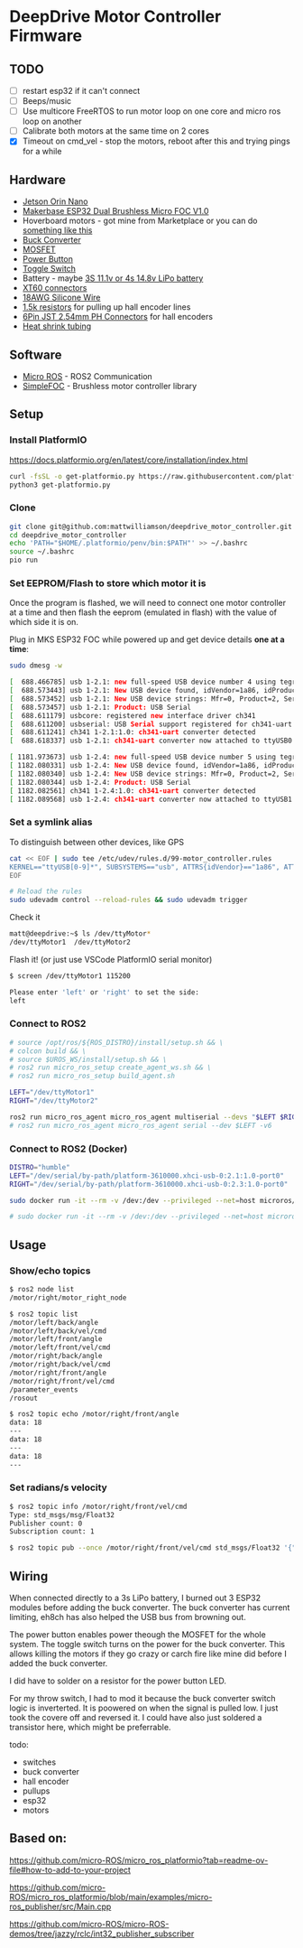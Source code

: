 # DeepDrive Motor Controller Firmware

## TODO

- [ ] restart esp32 if it can't connect
- [ ] Beeps/music
- [ ] Use multicore FreeRTOS to run motor loop on one core and micro ros loop on another
- [ ] Calibrate both motors at the same time on 2 cores
- [x] Timeout on cmd_vel - stop the motors, reboot after this and trying pings for a while

## Hardware

- [Jetson Orin Nano](https://developer.nvidia.com/embedded/learn/get-started-jetson-orin-nano-devkit)
- [Makerbase ESP32 Dual Brushless Micro FOC V1.0](https://makerbase3d.com/product/esp32-foc/)
- Hoverboard motors - got mine from Marketplace or you can do [something like this](https://a.aliexpress.com/_m0xGSQg)
- [Buck Converter](https://a.aliexpress.com/_m0FF8oU)
- [MOSFET](https://a.aliexpress.com/_mqzjWYk)
- [Power Button](https://a.aliexpress.com/_m0NGJUo)
- [Toggle Switch](https://a.aliexpress.com/_mMP37Ac)
- Battery - maybe [3S 11.1v or 4s 14.8v LiPo battery](https://a.aliexpress.com/_mqAFuBK)
- [XT60 connectors](https://a.aliexpress.com/_mr8JWhq)
- [18AWG Silicone Wire](https://a.aliexpress.com/_mOMhfnI)
- [1.5k resistors](https://a.aliexpress.com/_mOX21Gg) for pulling up hall encoder lines
- [6Pin JST 2.54mm PH Connectors](https://a.aliexpress.com/_mOCTF7m) for hall encoders
- [Heat shrink tubing](https://a.aliexpress.com/_mti7qlm)

## Software

- [Micro ROS](https://micro.ros.org/) - ROS2 Communication
- [SimpleFOC](https://docs.simplefoc.com/library_platformio) - Brushless motor controller library

## Setup
### Install PlatformIO

https://docs.platformio.org/en/latest/core/installation/index.html

```sh
curl -fsSL -o get-platformio.py https://raw.githubusercontent.com/platformio/platformio-core-installer/master/get-platformio.py
python3 get-platformio.py
```

### Clone
```sh
git clone git@github.com:mattwilliamson/deepdrive_motor_controller.git
cd deepdrive_motor_controller
echo 'PATH="$HOME/.platformio/penv/bin:$PATH"' >> ~/.bashrc
source ~/.bashrc
pio run
```

### Set EEPROM/Flash to store which motor it is
Once the program is flashed, we will need to connect one motor controller at a time and then flash the eeprom (emulated in flash) with the value of which side it is on.

Plug in MKS ESP32 FOC while powered up and get device details **one at a time**:

```sh
sudo dmesg -w

[  688.466785] usb 1-2.1: new full-speed USB device number 4 using tegra-xusb
[  688.573443] usb 1-2.1: New USB device found, idVendor=1a86, idProduct=7523, bcdDevice= 2.64
[  688.573452] usb 1-2.1: New USB device strings: Mfr=0, Product=2, SerialNumber=0
[  688.573457] usb 1-2.1: Product: USB Serial
[  688.611179] usbcore: registered new interface driver ch341
[  688.611200] usbserial: USB Serial support registered for ch341-uart
[  688.611241] ch341 1-2.1:1.0: ch341-uart converter detected
[  688.618337] usb 1-2.1: ch341-uart converter now attached to ttyUSB0

[ 1181.973673] usb 1-2.4: new full-speed USB device number 5 using tegra-xusb
[ 1182.080331] usb 1-2.4: New USB device found, idVendor=1a86, idProduct=7523, bcdDevice= 2.64
[ 1182.080340] usb 1-2.4: New USB device strings: Mfr=0, Product=2, SerialNumber=0
[ 1182.080344] usb 1-2.4: Product: USB Serial
[ 1182.082561] ch341 1-2.4:1.0: ch341-uart converter detected
[ 1182.089568] usb 1-2.4: ch341-uart converter now attached to ttyUSB1
```

### Set a symlink alias

To distinguish between other devices, like GPS

```sh
cat << EOF | sudo tee /etc/udev/rules.d/99-motor_controller.rules
KERNEL=="ttyUSB[0-9]*", SUBSYSTEMS=="usb", ATTRS{idVendor}=="1a86", ATTRS{idProduct}=="7523", MODE:="0777", SYMLINK+="ttyMotor%n"
EOF

# Reload the rules
sudo udevadm control --reload-rules && sudo udevadm trigger
```

Check it
```sh
matt@deepdrive:~$ ls /dev/ttyMotor*
/dev/ttyMotor1  /dev/ttyMotor2
```

Flash it!
(or just use VSCode PlatformIO serial monitor)
```sh
$ screen /dev/ttyMotor1 115200

Please enter 'left' or 'right' to set the side:
left

```

### Connect to ROS2

```sh
# source /opt/ros/${ROS_DISTRO}/install/setup.sh && \
# colcon build && \
# source $UROS_WS/install/setup.sh && \
# ros2 run micro_ros_setup create_agent_ws.sh && \
# ros2 run micro_ros_setup build_agent.sh

LEFT="/dev/ttyMotor1"
RIGHT="/dev/ttyMotor2"

ros2 run micro_ros_agent micro_ros_agent multiserial --devs "$LEFT $RIGHT" -v6
# ros2 run micro_ros_agent micro_ros_agent serial --dev $LEFT -v6
```

### Connect to ROS2 (Docker)
```sh
DISTRO="humble"
LEFT="/dev/serial/by-path/platform-3610000.xhci-usb-0:2.1:1.0-port0"
RIGHT="/dev/serial/by-path/platform-3610000.xhci-usb-0:2.3:1.0-port0"

sudo docker run -it --rm -v /dev:/dev --privileged --net=host microros/micro-ros-agent:$DISTRO multiserial --devs "$LEFT $RIGHT" -v6

# sudo docker run -it --rm -v /dev:/dev --privileged --net=host microros/micro-ros-agent:humble serial --dev /dev/serial/by-path/platform-3610000.xhci-usb-0:2.4:1.0-port0 -v6

```

## Usage

### Show/echo topics

```sh
$ ros2 node list
/motor/right/motor_right_node

$ ros2 topic list
/motor/left/back/angle
/motor/left/back/vel/cmd
/motor/left/front/angle
/motor/left/front/vel/cmd
/motor/right/back/angle
/motor/right/back/vel/cmd
/motor/right/front/angle
/motor/right/front/vel/cmd
/parameter_events
/rosout

$ ros2 topic echo /motor/right/front/angle
data: 18
---
data: 18
---
data: 18
---
```

### Set radians/s velocity

```sh
$ ros2 topic info /motor/right/front/vel/cmd
Type: std_msgs/msg/Float32
Publisher count: 0
Subscription count: 1

$ ros2 topic pub --once /motor/right/front/vel/cmd std_msgs/Float32 '{"data":1.0}'

```

## Wiring

When connected directly to a 3s LiPo battery, I burned out 3 ESP32 modules before adding the buck converter. The buck converter has current limiting, eh8ch has also helped the USB bus from browning out.

The power button enables power theough the MOSFET for the whole system. The toggle switch turns on the power for the buck converter. This allows killing the motors if they go crazy or carch fire like mine did before I added the buck converter.

I did have to solder on a resistor for the power button LED.

For my throw switch, I had to mod it because the buck converter switch logic is inverterted. It is poowered on when the signal is pulled low. I just took the covere off and reversed it. I could have also just soldered a transistor here, which might be preferrable.

todo:
- switches
- buck converter
- hall encoder
- pullups
- esp32
- motors


## Based on:

https://github.com/micro-ROS/micro_ros_platformio?tab=readme-ov-file#how-to-add-to-your-project

https://github.com/micro-ROS/micro_ros_platformio/blob/main/examples/micro-ros_publisher/src/Main.cpp

https://github.com/micro-ROS/micro-ROS-demos/tree/jazzy/rclc/int32_publisher_subscriber
